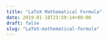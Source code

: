 ```yaml
---
title: "LaTeX Mathematical Formula"
date: 2019-01-18T23:59:14+08:00
draft: false
slug: "LaTeX-mathematical-formula"
---
```

